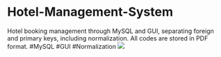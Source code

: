 # Hotel-Management-System
Hotel booking management through MySQL and GUI, separating foreign and primary keys, including normalization.
All codes are stored in PDF format.
#MySQL 
#GUI
#Normalization
![](https://github.com/polawatsri099/Hotel-Management-System/blob/main/ER-Diagram-Hotel.png)
